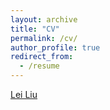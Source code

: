```yaml
---
layout: archive
title: "CV"
permalink: /cv/
author_profile: true
redirect_from:
  - /resume
---
```


[Lei Liu](/lei_liu.github.io/files/CV.pdf)
